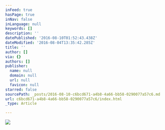 ```yaml
---
inFeed: true
hasPage: true
inNav: false
inLanguage: null
keywords: []
description: ''
datePublished: '2016-08-10T01:52:43.438Z'
dateModified: '2016-08-04T13:35:42.285Z'
title: ''
author: []
via: {}
authors: []
publisher:
  name: null
  domain: null
  url: null
  favicon: null
starred: false
sourcePath: _posts/2016-08-10-c6bcd671-a4b8-4a66-bb58-0290077a57c6.md
url: c6bcd671-a4b8-4a66-bb58-0290077a57c6/index.html
_type: Article

---
```

![](https://the-grid-user-content.s3-us-west-2.amazonaws.com/a6c5ff98-0d7c-4052-a2bd-c7f28f1535f7.jpg)
